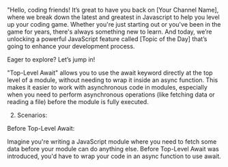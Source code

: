 "Hello, coding friends! It’s great to have you back on [Your Channel Name], where we break down the latest and greatest in Javascript to help you level up your coding game. Whether you're just starting out or you've been in the game for years, there's always something new to learn. And today, we’re unlocking a powerful JavaScript feature called [Topic of the Day] that’s going to enhance your development process.

Eager to explore? Let’s jump in!

"Top-Level Await" allows you to use the await keyword directly at the top level of a module, without needing to wrap it inside an async function. This makes it easier to work with asynchronous code in modules, especially when you need to perform asynchronous operations (like fetching data or reading a file) before the module is fully executed.

2. Scenarios:

Before Top-Level Await:

Imagine you're writing a JavaScript module where you need to fetch some data before your module can do anything else. Before Top-Level Await was introduced, you'd have to wrap your code in an async function to use await.
